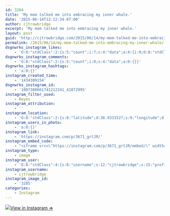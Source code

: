 ```yaml
---
id: 3204
title: 'My mom talked me into embracing my inner whale.'
date: '2015-06-14T12:12:34-07:00'
author: cjtrowbridge
excerpt: 'My mom talked me into embracing my inner whale.'
layout: post
guid: 'http://cjtrowbridge.com/2015/06/14/my-mom-talked-me-into-embracing-my-inner-whale/'
permalink: /2015/06/14/my-mom-talked-me-into-embracing-my-inner-whale/
dsgnwrks_instagram_likes:
    - 'O:8:"stdClass":2:{s:5:"count";i:7;s:4:"data";a:4:{i:0;O:8:"stdClass":4:{s:8:"username";s:12:"cjtrowbridge";s:15:"profile_picture";s:107:"https://igcdn-photos-g-a.akamaihd.net/hphotos-ak-xap1/t51.2885-19/11205819_940973412608942_1083705953_a.jpg";s:2:"id";s:8:"41872995";s:9:"full_name";s:13:"CJ Trowbridge";}i:1;O:8:"stdClass":4:{s:8:"username";s:10:"arturodran";s:15:"profile_picture";s:106:"https://igcdn-photos-c-a.akamaihd.net/hphotos-ak-xaf1/t51.2885-19/11379064_685993918200010_228537055_a.jpg";s:2:"id";s:7:"2249556";s:9:"full_name";s:3:"Art";}i:2;O:8:"stdClass":4:{s:8:"username";s:12:"gilberrrrtoh";s:15:"profile_picture";s:108:"https://igcdn-photos-b-a.akamaihd.net/hphotos-ak-xap1/t51.2885-19/11195658_1582440392045465_1129571035_a.jpg";s:2:"id";s:7:"1926366";s:9:"full_name";s:13:"Gilbert Rocha";}i:3;O:8:"stdClass":4:{s:8:"username";s:9:"delta1188";s:15:"profile_picture";s:107:"https://igcdn-photos-e-a.akamaihd.net/hphotos-ak-xta1/t51.2885-19/10311208_608625432539164_1882531507_a.jpg";s:2:"id";s:8:"31167575";s:9:"full_name";s:8:"J Rueter";}}}'
dsgnwrks_instagram_comments:
    - 'O:8:"stdClass":2:{s:5:"count";i:0;s:4:"data";a:0:{}}'
dsgnwrks_instagram_hashtags:
    - 'a:0:{}'
instagram_created_time:
    - '1434309154'
dsgnwrks_instagram_id:
    - '1007380661741212241_41872995'
instagram_filter_used:
    - Reyes
instagram_attribution:
    - ''
instagram_location:
    - 'O:8:"stdClass":2:{s:8:"latitude";d:38.9331527;s:9:"longitude";d:-121.0970711;}'
instagram_users_in_photo:
    - 'a:0:{}'
instagram_link:
    - 'https://instagram.com/p/3671_grtJR/'
instagram_embed_code:
    - "<iframe src=\"https://instagram.com/p/3671_grtJR/embed/\" width=\"612\" height=\"710\" frameborder=\"0\" scrolling=\"no\" allowtransparency=\"true\"></iframe>\n"
instagram_type:
    - image
instagram_user:
    - 'O:8:"stdClass":4:{s:8:"username";s:12:"cjtrowbridge";s:15:"profile_picture";s:107:"https://igcdn-photos-g-a.akamaihd.net/hphotos-ak-xap1/t51.2885-19/11205819_940973412608942_1083705953_a.jpg";s:2:"id";s:8:"41872995";s:9:"full_name";s:13:"CJ Trowbridge";}'
instagram_username:
    - cjtrowbridge
instagram_image_id:
    - '3205'
categories:
    - Instagram
---
```


[![](http://blog.cjtrowbridge.com/wp-content/uploads/2015/06/11330822_1456109211368867_645550083_n.jpg)](https://instagram.com/p/3671_grtJR/)[View in Instagram ⇒](https://instagram.com/p/3671_grtJR/)